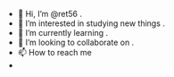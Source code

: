 - 👋 Hi, I’m @ret56 .
- 👀 I’m interested in studying new things .
- 🌱 I’m currently learning .
- 💞️ I’m looking to collaborate on .
- 📫 How to reach me 
- 

<!---
ret56/ret56 is a ✨ special ✨ repository because its `README.md` (this file) appears on your GitHub profile.
You can click the Preview link to take a look at your changes.
--->
